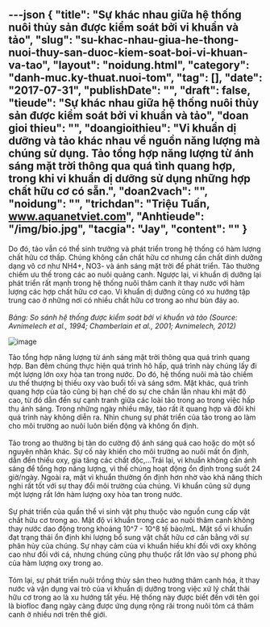 ---json
{
    "title": "Sự khác nhau giữa hệ thống nuôi thủy sản được kiểm soát bởi vi khuẩn và tảo",
    "slug": "su-khac-nhau-giua-he-thong-nuoi-thuy-san-duoc-kiem-soat-boi-vi-khuan-va-tao",
    "layout": "noidung.html",
    "category": "danh-muc.ky-thuat.nuoi-tom",
    "tag": [],
    "date": "2017-07-31",
    "publishDate": "",
    "draft": false,
    "tieude": "Sự khác nhau giữa hệ thống nuôi thủy sản được kiểm soát bởi vi khuẩn và tảo",
    "doan gioi thieu": "",
    "doangioithieu": "Vi khuẩn dị dưỡng và tảo khác nhau về nguồn năng lượng mà chúng sử dụng. Tảo tổng hợp năng lượng từ ánh sáng mặt trời thông qua quá tình quang hợp, trong khi vi khuẩn dị dưỡng sử dụng những hợp chất hữu cơ có sẵn.",
    "doan2vach": "",
    "noidung": "",
    "trichdan": "Triệu Tuấn, www.aquanetviet.com",
    "Anhtieude": "/img/bio.jpg",
    "tacgia": "Jay",
    "__content__": ""
}
---
<p><span style="font-size:14px">Do đ&oacute;, tảo vẫn c&oacute; thể sinh trưởng v&agrave; ph&aacute;t triển trong hệ thống c&oacute; h&agrave;m lượng chất hữu cơ thấp. Ch&uacute;ng kh&ocirc;ng cần chất hữu cơ nhưng cần chất dinh dưỡng dạng v&ocirc; cơ như NH4+, NO3- v&agrave; &aacute;nh s&aacute;ng mặt trời để ph&aacute;t triển. Tảo thường chiếm ưu thế trong c&aacute;c ao nu&ocirc;i quảng canh. Ngược lại, vi khuẩn dị dưỡng lại ph&aacute;t triển rất mạnh trong hệ thống nu&ocirc;i th&acirc;m canh &iacute;t thay nước với h&agrave;m lượng c&aacute;c hợp chất hữu cơ cao. Vi khuẩn dị dưỡng cũng c&oacute; xu hướng tập trung cao ở những nơi c&oacute; nhiều chất hữu cơ trong ao như b&ugrave;n đ&aacute;y ao.&nbsp;<br />
<br />
<em>Bảng: So s&aacute;nh hệ thống được kiểm so&aacute;t bởi vi khuẩn v&agrave; tảo (Source: Avnimelech et al., 1994; Chamberlain et al., 2001; Avnimelech, 2012)</em></span></p>

<p><span style="font-size:14px"><img alt="image" src="http://68.media.tumblr.com/7942987468b3e10794ecfefd5602a9be/tumblr_inline_nqjgqiOTFs1txo3bl_1280.jpg" /></span></p>

<p><span style="font-size:14px">Tảo tổng hợp năng lượng từ &aacute;nh s&aacute;ng mặt trời th&ocirc;ng qua qu&aacute; tr&igrave;nh quang hợp. Ban đ&ecirc;m ch&uacute;ng thực hiện qu&aacute; tr&igrave;nh h&ocirc; hấp, qu&aacute; tr&igrave;nh n&agrave;y ch&uacute;ng lấy đi một lượng lớn oxy h&ograve;a tan trong nước. Do đ&oacute;, hệ thống nu&ocirc;i m&agrave; tảo chiếm ưu thế thượng bị thiếu oxy v&agrave;o buổi tối v&agrave; s&aacute;ng sớm. Mặt kh&aacute;c, qu&aacute; tr&igrave;nh quang hợp của tảo cũng bị hạn chế do sự che chắn lẫn nhau khi mật độ cao, từ đ&oacute; dẫn đến sự cạnh tranh giữa c&aacute;c lo&agrave;i tảo trong ao trong việc hấp thụ &aacute;nh s&aacute;ng. Trong những ng&agrave;y nhiều m&acirc;y, tảo rất &iacute;t quang hợp v&agrave; đ&ocirc;i khi qu&aacute; tr&igrave;nh n&agrave;y kh&ocirc;ng diễn ra. Nh&igrave;n chung sự ph&aacute;t triển của tảo trong ao l&agrave;m cho m&ocirc;i trường ao nu&ocirc;i lu&ocirc;n biến động v&agrave; kh&ocirc;ng ổn định. &nbsp;<br />
<br />
Tảo trong ao thường bị t&agrave;n do cường độ &aacute;nh s&aacute;ng qu&aacute; cao hoặc do một số nguy&ecirc;n nh&acirc;n kh&aacute;c. Sự cố n&agrave;y khiến cho m&ocirc;i trường ao nu&ocirc;i mất ổn định, dẫn đến thiếu oxy, gia tăng c&aacute;c chất độc,&hellip;Tr&aacute;i lại, vi khuẩn kh&ocirc;ng cần &aacute;nh s&aacute;ng để tổng hợp năng lượng, v&igrave; thế ch&uacute;ng hoạt động ổn định trong suốt 24 giờ/ng&agrave;y. Ngo&agrave;i ra, mật vi khuẩn thường ổn định hơn nhờ v&agrave;o khả năng th&iacute;ch nghi rất tốt với sự thay đổi m&ocirc;i trường của ch&uacute;ng. Vi khuẩn cũng sử dụng một lượng rất lớn h&agrave;m lượng oxy h&ograve;a tan trong nước.&nbsp;<br />
<br />
Sự ph&aacute;t triển của quần thể vi sinh vật phụ thuộc v&agrave;o nguồn cung cấp vật chất hữu cơ trong ao. Mật độ vi khuẩn trong c&aacute;c ao nu&ocirc;i th&acirc;m canh kh&ocirc;ng thay nước dao động trong khoảng 10^7 - 10^8 tế b&agrave;o/mL. Mật số vi khuẩn đạt trạng th&aacute;i ổn định khi lượng bổ sung vật chất hữu cơ c&acirc;n bằng với sự ph&acirc;n hủy của ch&uacute;ng. Sự nhạy cảm của vi khuẩn hiếu kh&iacute; đối với oxy kh&ocirc;ng cao như đối với c&aacute;, nhưng ch&uacute;ng cũng phụ thuộc rất lớn v&agrave;o sự phong ph&uacute; của h&agrave;m lượng oxy trong ao.&nbsp;<br />
<br />
T&oacute;m lại, sự ph&aacute;t triển nu&ocirc;i trồng thủy sản theo hướng th&acirc;m canh h&oacute;a, &iacute;t thay nước v&agrave; vận dụng vai tr&ograve; của vi khuẩn dị dưỡng trong việc xử l&yacute; chất thải hữu cơ trong ao l&agrave; xu hướng tất yếu. Hệ thống n&agrave;y được biết đến với t&ecirc;n gọi l&agrave; biofloc đang ng&agrave;y c&agrave;ng được ứng dụng rộng r&atilde;i trong nu&ocirc;i t&ocirc;m c&aacute; th&acirc;m canh ở nhiều nơi tr&ecirc;n thế giới.&nbsp;</span></p>
